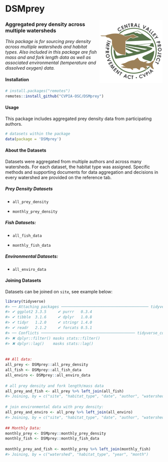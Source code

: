 
<!-- README.md is generated from README.Rmd. Please edit that file -->

# DSMprey

<img src="man/figures/cvpia_logo.jpg" align="right" width="40%"/>

### Aggregated prey density across multiple watersheds

*This package is for sourcing prey density across multiple watersheds
and habitat types. Also included in this package are fish mass and and
fork length data as well as associated environmental (temperature and
dissolved oxygen) data.*

#### Installation

``` r
# install.packages("remotes")
remotes::install_github("CVPIA-OSC/DSMprey")
```

#### Usage

This package includes aggregated prey density data from participating
authors.

``` r
# datasets within the package
data(package = 'DSMprey')
```

#### About the Datasets

Datasets were aggregated from multiple authors and across many
watersheds. For each dataset, the habitat type was assigned. Specific
methods and supporting documents for data aggregation and decisions in
every watershed are provided on the reference tab.

##### Prey Density Datasets

-   `all_prey_density`

-   `monthly_prey_density`

##### Fish Datasets:

-   `all_fish_data`

-   `monthly_fish_data`

##### Environmental Datasets:

-   `all_enviro_data`

#### Joining Datasets

Datasets can be joined on `site`, see example below:

``` r
library(tidyverse)
#> ── Attaching packages ─────────────────────────────────────── tidyverse 1.3.1 ──
#> ✔ ggplot2 3.3.5     ✔ purrr   0.3.4
#> ✔ tibble  3.1.6     ✔ dplyr   1.0.8
#> ✔ tidyr   1.2.0     ✔ stringr 1.4.0
#> ✔ readr   2.1.2     ✔ forcats 0.5.1
#> ── Conflicts ────────────────────────────────────────── tidyverse_conflicts() ──
#> ✖ dplyr::filter() masks stats::filter()
#> ✖ dplyr::lag()    masks stats::lag()


## All data: 
all_prey <- DSMprey::all_prey_density 
all_fish <- DSMprey::all_fish_data
all_enviro <- DSMprey::all_enviro_data 

# all prey density and fork length/mass data
all_prey_and_fish <- all_prey %>% left_join(all_fish) 
#> Joining, by = c("site", "habitat_type", "date", "author", "watershed")

# join environmental data with prey density:
all_prey_and_enviro <- all_prey %>% left_join(all_enviro) 
#> Joining, by = c("site", "habitat_type", "date", "author", "watershed")

## Monthly Data:
monthly_prey <- DSMprey::monthly_prey_density
monthly_fish <- DSMprey::monthly_fish_data

monthly_prey_and_fish <- monthly_prey %>% left_join(monthly_fish) 
#> Joining, by = c("watershed", "habitat_type", "year", "month")
```

